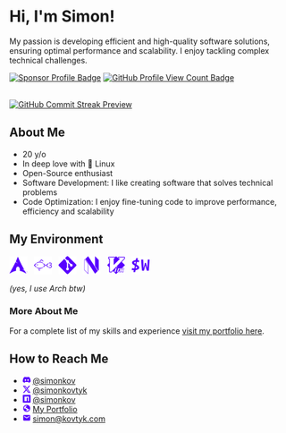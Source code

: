 # Hi, I'm Simon!

My passion is developing efficient and high-quality software solutions, ensuring optimal performance and scalability. I enjoy tackling complex technical challenges.

<span>
  <a href="https://github.com/sponsors/simonkovtyk/"><img alt="Sponsor Profile Badge" src="https://img.shields.io/badge/❤️-Sponsor_me-%23E63946?style=flat&Support&logoColor=white" /></a>
  <a href="https://github.com/simonkovtyk/"><img alt="GitHub Profile View Count Badge" src="https://komarev.com/ghpvc/?username=simonkovtyk&color=5800ff" /></a>
</span>

<br />
<br />

<a href="https://github.com/simonkovtyk/"><img alt="GitHub Commit Streak Preview" src="https://streak-stats.demolab.com?user=simonkovtyk&theme=transparent&hide_border=true&border_radius=0&card_width=1012&stroke=EB545400&ring=5800FF&fire=FFFFFF&currStreakNum=FFFFFF&currStreakLabel=FFFFFF&sideNums=FFFFFF&excludeDaysLabel=FFFFFF&sideLabels=FFFFFF&dates=FFFFFF" /></a>

## About Me

- 20 y/o
- In deep love with 🐧 Linux 
- Open-Source enthusiast
- Software Development: I like creating software that solves technical problems
- Code Optimization: I enjoy fine-tuning code to improve performance, efficiency and scalability

## My Environment

<span>
  <a href="https://archlinux.org/" target="_blank"><img alt="Arch Icon" width="32" height="32" src="https://raw.githubusercontent.com/simonkovtyk/simonkovtyk/e036ed7493a7d67961955292f6739cd37df8f7a5/docs/icons/arch.svg" /></a>
  &nbsp;
  <a href="https://fishshell.com/" target="_blank"><img alt="Fish Shell Icon" width="32" height="32" src="https://raw.githubusercontent.com/simonkovtyk/simonkovtyk/e3d3bb9fd9c4e659264fe2389804d43ac46b3fcd/docs/icons/fish.svg" /></a>
  &nbsp;
  <a href="https://git-scm.com/" target="_blank"><img alt="Git Icon" width="32" height="32" src="https://raw.githubusercontent.com/simonkovtyk/simonkovtyk/e3d3bb9fd9c4e659264fe2389804d43ac46b3fcd/docs/icons/git.svg" /></a>
  &nbsp;
  <a href="https://neovim.io/" target="_blank"><img alt="NeoVim Icon" width="32" height="32" src="https://raw.githubusercontent.com/simonkovtyk/simonkovtyk/e3d3bb9fd9c4e659264fe2389804d43ac46b3fcd/docs/icons/neovim.svg" /></a>
  &nbsp;
  <a href="https://www.vim.org/" target="_blank"><img alt="Vim Icon" width="32" height="32" src="https://raw.githubusercontent.com/simonkovtyk/simonkovtyk/e3d3bb9fd9c4e659264fe2389804d43ac46b3fcd/docs/icons/vim.svg" /></a>
  &nbsp;
  <a href="https://wezfurlong.org/wezterm/" target="_blank"><img alt="WezTerm Icon" width="32" height="32" src="https://raw.githubusercontent.com/simonkovtyk/simonkovtyk/e3d3bb9fd9c4e659264fe2389804d43ac46b3fcd/docs/icons/wezterm.svg" /></a>
</span>

*(yes, I use Arch btw)*

### More About Me
For a complete list of my skills and experience <a href="https://simonkov.dev/" target="_blank">visit my portfolio here</a>.

## How to Reach Me
- <a href="https://discordapp.com/users/800344088402460682" target="_blank"><img alt="Discord Icon" width="14" height="14" src="https://raw.githubusercontent.com/simonkovtyk/simonkovtyk/e3d3bb9fd9c4e659264fe2389804d43ac46b3fcd/docs/icons/discord.svg" /></a>&nbsp;<a href="https://discordapp.com/users/800344088402460682" target="_blank">@simonkov</a>
- <a href="https://x.com/simonkovtyk" target="_blank"><img alt="X Icon" width="14" height="14" src="https://raw.githubusercontent.com/simonkovtyk/simonkovtyk/e3d3bb9fd9c4e659264fe2389804d43ac46b3fcd/docs/icons/x.svg" /></a>&nbsp;<a href="https://x.com/simonkovtyk" target="_blank">@simonkovtyk</a>
- <a href="https://www.npmjs.com/~simonkov" target="_blank"><img alt="npm Icon" width="14" height="14" src="https://raw.githubusercontent.com/simonkovtyk/simonkovtyk/e3d3bb9fd9c4e659264fe2389804d43ac46b3fcd/docs/icons/npm.svg" /></a>&nbsp;<a href="https://www.npmjs.com/~simonkov" target="_blank">@simonkov</a>
- <a href="https://simonkov.dev/" target="_blank"><img alt="Portfolio Icon" width="14" height="14" src="https://raw.githubusercontent.com/simonkovtyk/simonkovtyk/e3d3bb9fd9c4e659264fe2389804d43ac46b3fcd/docs/icons/globe.svg" /></a>&nbsp;<a href="https://simonkov.dev/" target="_blank">My Portfolio</a>
- <a href="mailto:simon@kovtyk.dev" target="_blank"><img alt="E-Mail Icon" width="14" height="14" src="https://raw.githubusercontent.com/simonkovtyk/simonkovtyk/e3d3bb9fd9c4e659264fe2389804d43ac46b3fcd/docs/icons/mail.svg" /></a>&nbsp;<a href="mailto:simon@kovtyk.dev" target="_blank">simon@kovtyk.com</a>
